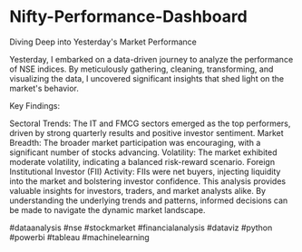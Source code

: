 # Nifty-Performance-Dashboard
Diving Deep into Yesterday's Market Performance

Yesterday, I embarked on a data-driven journey to analyze the performance of NSE indices. By meticulously gathering, cleaning, transforming, and visualizing the data, I uncovered significant insights that shed light on the market's behavior.

Key Findings:

Sectoral Trends: The IT and FMCG sectors emerged as the top performers, driven by strong quarterly results and positive investor sentiment.
Market Breadth: The broader market participation was encouraging, with a significant number of stocks advancing.
Volatility: The market exhibited moderate volatility, indicating a balanced risk-reward scenario.
Foreign Institutional Investor (FII) Activity: FIIs were net buyers, injecting liquidity into the market and bolstering investor confidence.
This analysis provides valuable insights for investors, traders, and market analysts alike. By understanding the underlying trends and patterns, informed decisions can be made to navigate the dynamic market landscape.

#dataanalysis #nse #stockmarket #financialanalysis #dataviz #python #powerbi #tableau #machinelearning
